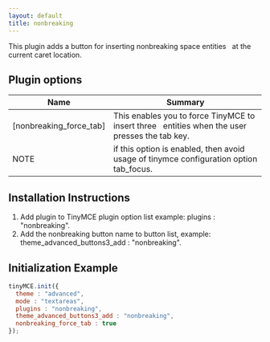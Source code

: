 ```yaml
---
layout: default
title: nonbreaking
---
```


This plugin adds a button for inserting nonbreaking space entities &nbsp; at the current caret location.

## Plugin options

| Name | Summary |
| --- | --- |
| [nonbreaking_force_tab] | This enables you to force TinyMCE to insert three &nbsp; entities when the user presses the tab key. |
| NOTE | if this option is enabled, then avoid usage of tinymce configuration option tab_focus. |

## Installation Instructions

1.  Add plugin to TinyMCE plugin option list example: plugins : "nonbreaking".
2.  Add the nonbreaking button name to button list, example: theme_advanced_buttons3_add : "nonbreaking".

## Initialization Example

```js
tinyMCE.init({
  theme : "advanced",
  mode : "textareas",
  plugins : "nonbreaking",
  theme_advanced_buttons3_add : "nonbreaking",
  nonbreaking_force_tab : true
});
```
